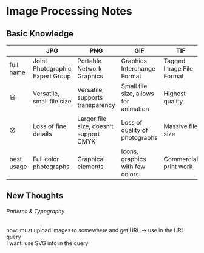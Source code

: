 # Image Processing Notes
## Basic Knowledge
||JPG|PNG|GIF|TIF|
|---|---|---|---|---|
|full name|Joint Photographic Expert Group|Portable Network Graphics|Graphics Interchange Format|Tagged Image File Format
|😃|Versatile, small file size|Versatile, supports transparency|Small file size, allows for animation|Highest quality
|😰|Loss of fine details|Larger file size, doesn’t support CMYK|Loss of quality of photographs|Massive file size
|best usage|Full color photographs|Graphical elements|Icons, graphics with few colors|Commercial print work

## New Thoughts

###### Patterns & Typography
now: must upload images to somewhere and get URL -> use in the URL query  
I want: use SVG info in the query
